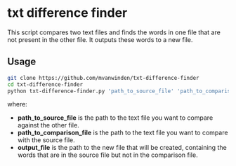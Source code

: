 # txt difference finder
This script compares two text files and finds the words in one file that are not present in the other file. It outputs these words to a new file.

## Usage
```bash
git clone https://github.com/mvanwinden/txt-difference-finder
cd txt-difference-finder
python txt-difference-finder.py 'path_to_source_file' 'path_to_comparison_file' 'output_file'
```

where:

* **path_to_source_file** is the path to the text file you want to compare against the other file.
* **path_to_comparison_file** is the path to the text file you want to compare with the source file.
* **output_file** is the path to the new file that will be created, containing the words that are in the source file but not in the comparison file.
